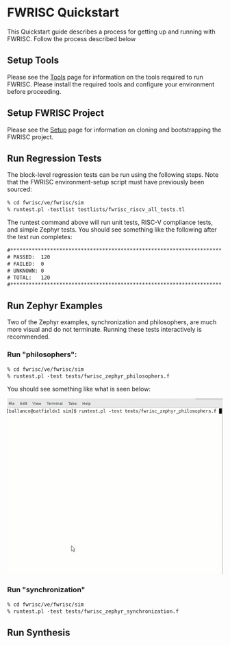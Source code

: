 # FWRISC Quickstart

This Quickstart guide describes a process for getting up and running with FWRISC. Follow the process
described below 

## Setup Tools

Please see the [Tools](fwrisc_tools.md) page for information on the tools required to run FWRISC. 
Please install the required tools and configure your environment before proceeding.

## Setup FWRISC Project

Please see the [Setup](fwrisc_setup.md) page for information on cloning and bootstrapping the
FWRISC project.

## Run Regression Tests

The block-level regression tests can be run using the following steps. Note that the
FWRISC environment-setup script must have previously been sourced:

```
% cd fwrisc/ve/fwrisc/sim
% runtest.pl -testlist testlists/fwrisc_riscv_all_tests.tl
```

The runtest command above will run unit tests, RISC-V compliance tests, and simple Zephyr tests. You should see 
something like the following after the test run completes:

```
#*********************************************************************
# PASSED:  120
# FAILED:  0
# UNKNOWN: 0
# TOTAL:   120
#*********************************************************************
```



## Run Zephyr Examples
Two of the Zephyr examples, synchronization and philosophers, are much more visual and do not terminate.
Running these tests interactively is recommended.

### Run "philosophers":

```
% cd fwrisc/ve/fwrisc/sim
% runtest.pl -test tests/fwrisc_zephyr_philosophers.f
```

You should see something like what is seen below:

![alt text](imgs/Philosophers.gif "Philosophers")


### Run "synchronization"

```
% cd fwrisc/ve/fwrisc/sim
% runtest.pl -test tests/fwrisc_zephyr_synchronization.f
```


## Run Synthesis


